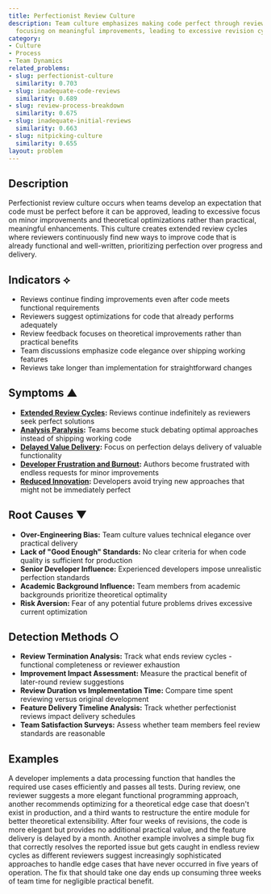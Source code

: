 ```yaml
---
title: Perfectionist Review Culture
description: Team culture emphasizes making code perfect through reviews rather than
  focusing on meaningful improvements, leading to excessive revision cycles.
category:
- Culture
- Process
- Team Dynamics
related_problems:
- slug: perfectionist-culture
  similarity: 0.703
- slug: inadequate-code-reviews
  similarity: 0.689
- slug: review-process-breakdown
  similarity: 0.675
- slug: inadequate-initial-reviews
  similarity: 0.663
- slug: nitpicking-culture
  similarity: 0.655
layout: problem
---
```


## Description

Perfectionist review culture occurs when teams develop an expectation that code must be perfect before it can be approved, leading to excessive focus on minor improvements and theoretical optimizations rather than practical, meaningful enhancements. This culture creates extended review cycles where reviewers continuously find new ways to improve code that is already functional and well-written, prioritizing perfection over progress and delivery.

## Indicators ⟡

- Reviews continue finding improvements even after code meets functional requirements
- Reviewers suggest optimizations for code that already performs adequately
- Review feedback focuses on theoretical improvements rather than practical benefits
- Team discussions emphasize code elegance over shipping working features
- Reviews take longer than implementation for straightforward changes

## Symptoms ▲

- **[Extended Review Cycles](extended-review-cycles.md):** Reviews continue indefinitely as reviewers seek perfect solutions
- **[Analysis Paralysis](analysis-paralysis.md):** Teams become stuck debating optimal approaches instead of shipping working code
- **[Delayed Value Delivery](delayed-value-delivery.md):** Focus on perfection delays delivery of valuable functionality
- **[Developer Frustration and Burnout](developer-frustration-and-burnout.md):** Authors become frustrated with endless requests for minor improvements
- **[Reduced Innovation](reduced-innovation.md):** Developers avoid trying new approaches that might not be immediately perfect

## Root Causes ▼

- **Over-Engineering Bias:** Team culture values technical elegance over practical delivery
- **Lack of "Good Enough" Standards:** No clear criteria for when code quality is sufficient for production
- **Senior Developer Influence:** Experienced developers impose unrealistic perfection standards
- **Academic Background Influence:** Team members from academic backgrounds prioritize theoretical optimality
- **Risk Aversion:** Fear of any potential future problems drives excessive current optimization

## Detection Methods ○

- **Review Termination Analysis:** Track what ends review cycles - functional completeness or reviewer exhaustion
- **Improvement Impact Assessment:** Measure the practical benefit of later-round review suggestions
- **Review Duration vs Implementation Time:** Compare time spent reviewing versus original development
- **Feature Delivery Timeline Analysis:** Track whether perfectionist reviews impact delivery schedules
- **Team Satisfaction Surveys:** Assess whether team members feel review standards are reasonable

## Examples

A developer implements a data processing function that handles the required use cases efficiently and passes all tests. During review, one reviewer suggests a more elegant functional programming approach, another recommends optimizing for a theoretical edge case that doesn't exist in production, and a third wants to restructure the entire module for better theoretical extensibility. After four weeks of revisions, the code is more elegant but provides no additional practical value, and the feature delivery is delayed by a month. Another example involves a simple bug fix that correctly resolves the reported issue but gets caught in endless review cycles as different reviewers suggest increasingly sophisticated approaches to handle edge cases that have never occurred in five years of operation. The fix that should take one day ends up consuming three weeks of team time for negligible practical benefit.